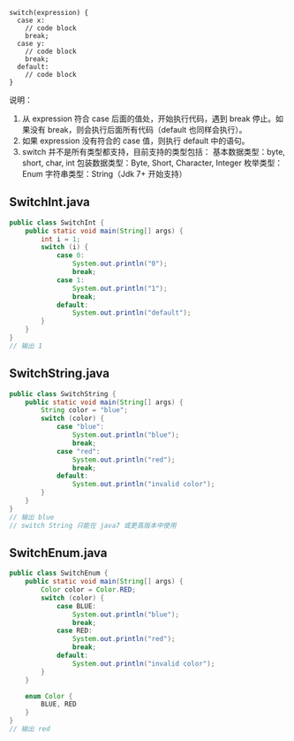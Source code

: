 
```
switch(expression) {
  case x:
    // code block
    break;
  case y:
    // code block
    break;
  default:
    // code block
}
```

说明：
1. 从 expression 符合 case 后面的值处，开始执行代码，遇到 break 停止。如果没有 break，则会执行后面所有代码（default 也同样会执行）。
2. 如果 expression 没有符合的 case 值，则执行 default 中的语句。
3. switch 并不是所有类型都支持，目前支持的类型包括：
   基本数据类型：byte, short, char, int
   包装数据类型：Byte, Short, Character, Integer
   枚举类型：Enum
   字符串类型：String（Jdk 7+ 开始支持）

## SwitchInt.java

```java
public class SwitchInt {
    public static void main(String[] args) {
        int i = 1;
        switch (i) {
            case 0:
                System.out.println("0");
                break;
            case 1:
                System.out.println("1");
                break;
            default:
                System.out.println("default");
        }
    }
}
// 输出 1
```

## SwitchString.java

```java
public class SwitchString {
    public static void main(String[] args) {
        String color = "blue";
        switch (color) {
            case "blue":
                System.out.println("blue");
                break;
            case "red":
                System.out.println("red");
                break;
            default:
                System.out.println("invalid color");
        }
    }
}
// 输出 blue
// switch String 只能在 java7 或更高版本中使用
```

## SwitchEnum.java

```java
public class SwitchEnum {
    public static void main(String[] args) {
        Color color = Color.RED;
        switch (color) {
            case BLUE:
                System.out.println("blue");
                break;
            case RED:
                System.out.println("red");
                break;
            default:
                System.out.println("invalid color");
        }
    }

    enum Color {
        BLUE, RED
    }
}
// 输出 red
```

